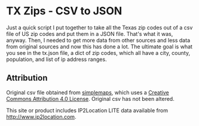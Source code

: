 # TX Zips - CSV to JSON

Just a quick script I put together to take all the Texas zip codes out of a csv file of US zip codes and put them in a JSON file. That's what it was, anyway. Then, I needed to get more data from other sources and less data from original sources and now this has done a lot. The ultimate goal is what you see in the tx.json file, a dict of zip codes, which all have a city, county, population, and list of ip address ranges.

## Attribution

Original csv file obtained from [simplemaps](https://simplemaps.com/data/us-zips), which uses a [Creative Commons Attribution 4.0 License](https://creativecommons.org/licenses/by/4.0/). Original csv has not been altered.

This site or product includes IP2Location LITE data available from <http://www.ip2location.com>.

